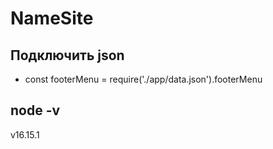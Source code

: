 # NameSite

## Подключить json
- const footerMenu = require('./app/data.json').footerMenu

## node -v
  v16.15.1
